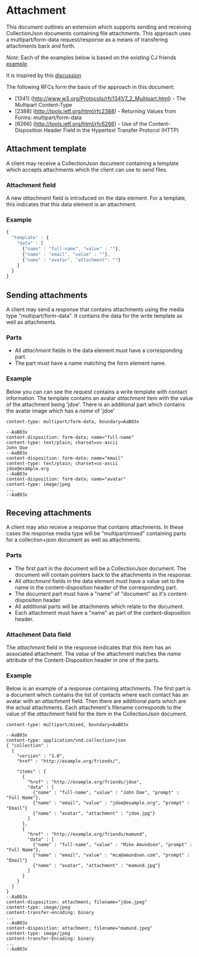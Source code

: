 # Attachment
This document outlines an extension which supports sending and receiving CollectionJson documents containing file attachments. This approach uses a multipart/form-data request/response as a means of transfering attachments back and forth. 

*Note*: Each of the examples below is based on the existing CJ friends [example](http://amundsen.com/media-types/collection/examples/).

It is inspired by this [discussion](https://groups.google.com/forum/#!topic/collectionjson/pzdkNGx-aPE)

The following RFCs form the basis of the approach in this document:

* [1341] (http://www.w3.org/Protocols/rfc1341/7_2_Multipart.html) - The Multipart Content-Type
* [2388] (http://tools.ietf.org/html/rfc2388) - Returning Values from Forms:  multipart/form-data
* [6266] (http://tools.ietf.org/html/rfc6266) - Use of the Content-Disposition Header Field in the Hypertext Transfer Protocol (HTTP)

## Attachment template
A client may receive a CollectionJson document containing a template which accepts attachments which the client can use to send files. 

### Attachment field
A new _attachment_ field is introduced on the data element. For a template, this indicates that this data element is an attachment.

### Example
```javascript
{
  "template" : {
    "data" : [
      {"name" : "full-name", "value" : ""},
      {"name" : "email", "value" : ""},
      {"name" : "avatar", "attachment": ""}
    ]
  }
}
```
## Sending attachments
A client may send a response that contains attachments using the media type "multipart/form-data". It contains the data for the write template as well as attachments.

### Parts
* All _attachment_ fields in the data element must have a corresponding part.
* The part must have a name matching the form element name.

### Example
Below you can can see the request contains a write template with contact information. The template contains an avatar _attachment_ item with the value of the attachment being 'jdoe'. There is an additional part which contains the avatar image which has a _name_ of 'jdoe'
```
content-type: multipart/form-data, boundary=AaB03x

--AaB03x
content-disposition: form-data; name="full-name"
content-type: text/plain; charset=us-ascii
John Doe
--AaB03x
content-disposition: form-data; name="email"
content-type: text/plain; charset=us-ascii
jdoe@example.org
--AaB03x
content-disposition: form-data; name="avatar"
content-type: image/jpeg
...
--AaB03x
```
## Receving attachments
A client may also receive a response that contains attachments. In these cases the response media type will be "multipart/mixed" containing parts for a collection+json document as well as attachments.

### Parts
* The first part in the document will be a CollectionJson document. The document will contain pointers back to the attachments in the response.
* All _attachment_ fields in the data element must have a value set to the name in the content-disposition header of the corresponding part.
* The document part must have a "name" of "document" as it's content-disposition header
* All additional parts will be attachments which relate to the document.
* Each attachment must have a "name" as part of the content-disposition header.

### Attachment Data field
The _attachment_ field in the response indicates that this item has an associated attachment. The _value_ of the attachment matches the _name_ attribute of the Content-Disposition header in one of the parts.

### Example
Below is an example of a response containing attachments. The first part is a document which contains the list of contacts where each contact has an avatar with an _attachment_ field. Then there are additional parts which are the actual attachments. Each attachment's filename corresponds to the value of the _attachment_ field for the item in  the CollectionJson document.

```
content-type: multipart/mixed, boundary=AaB03x
 
--AaB03x
content-type: application/vnd.collection+json
{ "collection" :
  {
    "version" : "1.0",
    "href" : "http://example.org/friends/",
    
    "items" : [
      {
        "href" : "http://example.org/friends/jdoe",
        "data" : [
          {"name" : "full-name", "value" : "John Doe", "prompt" : "Full Name"},
          {"name" : "email", "value" : "jdoe@example.org", "prompt" : "Email"}
          {"name" : "avatar", "attachment" : "jdoe.jpg"}
        ]
      },
      {
        "href" : "http://example.org/friends/mamund",
        "data" : [
          {"name" : "full-name", "value" : "Mike Amundsen", "prompt" : "Full Name"},
          {"name" : "email", "value" : "mca@amundsen.com", "prompt" : "Email"}
          {"name" : "avatar", "attachment" : "mamund.jpg"}
        ]
      }
    }
  }
}
--AaB03x
content-disposition: attachment; filename="jdoe.jpeg"
content-type: image/jpeg
content-transfer-encoding: binary
...
--AaB03x
content-disposition: attachment; filename="mamund.jpeg"
content-type: image/jpeg
content-transfer-Encoding: binary
...
--AaB03x
```

